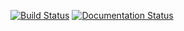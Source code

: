[![Build Status](https://travis-ci.org/cultuurnet/udb3-php.svg?branch=master)](https://travis-ci.org/cultuurnet/udb3-php) [![Documentation Status](https://readthedocs.org/projects/udb3-php/badge/?version=latest)](https://readthedocs.org/projects/udb3-php/?badge=latest)
